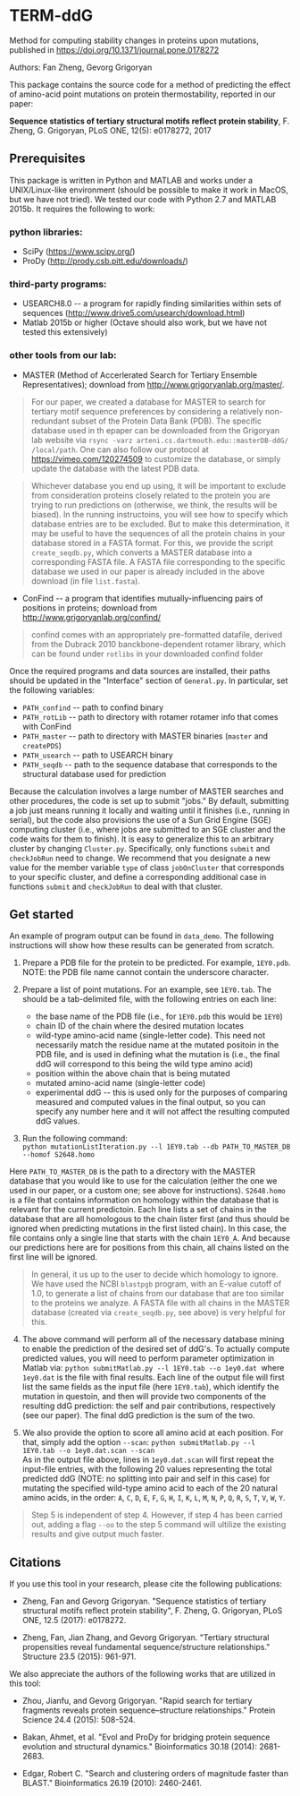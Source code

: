 # TERM-ddG
Method for computing stability changes in proteins upon mutations, published in https://doi.org/10.1371/journal.pone.0178272

Authors: Fan Zheng, Gevorg Grigoryan

This package contains the source code for a method of predicting the effect of amino-acid point mutations on protein thermostability, reported in our paper:

**Sequence statistics of tertiary structural motifs reflect protein stability**, F. Zheng, G. Grigoryan, PLoS ONE, 12(5): e0178272, 2017

## Prerequisites

This package is written in Python and MATLAB and works under a UNIX/Linux-like environment (should be possible to make it work in MacOS, but we have not tried). We tested our code with Python 2.7 and MATLAB 2015b. It requires the following to work:

### python libraries:
  * SciPy (https://www.scipy.org/)
  * ProDy (http://prody.csb.pitt.edu/downloads/)

### third-party programs:
* USEARCH8.0 -- a program for rapidly finding similarities within sets of sequences (http://www.drive5.com/usearch/download.html)
* Matlab 2015b or higher (Octave should also work, but we have not tested this extensively)

### other tools from our lab:
* MASTER (Method of Accerlerated Search for Tertiary Ensemble Representatives); download from http://www.grigoryanlab.org/master/.

> For our paper, we created a database for MASTER to search for tertiary motif sequence preferences by considering a relatively non-redundant subset of the Protein Data Bank (PDB). The specific database used in th epaper can be downloaded from the Grigoryan lab website via `rsync -varz arteni.cs.dartmouth.edu::masterDB-ddG/ /local/path`. One can also follow our protocol at https://vimeo.com/120274509 to customize the database, or simply update the database with the latest PDB data.

> Whichever database you end up using, it will be important to exclude from consideration proteins closely related to the protein you are trying to run predictions on (otherwise, we think, the results will be biased). In the running instructoins, you will see how to specify which database entries are to be excluded. But to make this determination, it may be useful to have the sequences of all the protein chains in your database stored in a FASTA format. For this, we provide the script `create_seqdb.py`, which converts a MASTER database into a corresponding FASTA file. A FASTA file corresponding to the specific database we used in our paper is already included in the above download (in file `list.fasta`).

* ConFind -- a program that identifies mutually-influencing pairs of positions in proteins; download from http://www.grigoryanlab.org/confind/

> confind comes with an appropriately pre-formatted datafile, derived from the Dubrack 2010 banckbone-dependent rotamer library, which can be found under `rotlibs` in your downloaded confind folder

Once the required programs and data sources are installed, their paths should be updated in the "Interface" section of `General.py`. In particular, set the following variables:
  * `PATH_confind` -- path to confind binary
  * `PATH_rotLib` -- path to directory with rotamer rotamer info that comes with ConFind
  * `PATH_master` -- path to directory with MASTER binaries (`master` and `createPDS`)
  * `PATH_usearch` -- path to USEARCH binary
  * `PATH_seqdb` -- path to the sequence database that corresponds to the structural database used for prediction

Because the calculation involves a large number of MASTER searches and other procedures, the code is set up to submit "jobs." By default, submitting a job just means running it locally and waiting until it finishes (i.e., running in serial), but the code also provisions the use of a Sun Grid Engine (SGE) computing cluster (i.e., where jobs are submitted to an SGE cluster and the code waits for them to finish). It is easy to generalize this to an arbitrary cluster by changing `Cluster.py`. Specifically, only functions `submit` and `checkJobRun` need to change. We recommend that you designate a new value for the member variable `type` of class `jobOnCluster` that corresponds to your specific cluster, and define a corresponding additional case in functions `submit` and `checkJobRun` to deal with that cluster.


## Get started

An example of program output can be found in `data_demo`. The following instructions will show how these results can be generated from scratch.

1. Prepare a PDB file for the protein to be predicted. For example, `1EY0.pdb`. NOTE: the PDB file name cannot contain the underscore character.

2. Prepare a list of point mutations. For an example, see `1EY0.tab`. The should be a tab-delimited file, with the following entries on each line:
    * the base name of the PDB file (i.e., for `1EY0.pdb` this would be `1EY0`)
    * chain ID of the chain where the desired mutation locates
    * wild-type amino-acid name (single-letter code). This need not necessarily match the residue name at the mutated positoin in the PDB file, and is used in defining what the mutation is (i.e., the final ddG will correspond to this being the wild type amino acid)
    * position within the above chain that is being mutated
    * mutated amino-acid name (single-letter code)
    * experimental ddG -- this is used only for the purposes of comparing measured and computed values in the final output, so you can specify any number here and it will not affect the resulting computed ddG values.

3. Run the following command:  
 `python mutationListIteration.py --l 1EY0.tab --db PATH_TO_MASTER_DB --homof S2648.homo`

Here `PATH_TO_MASTER_DB` is the path to a directory with the MASTER database that you would like to use for the calculation (either the one we used in our paper, or a custom one; see above for instructions). `S2648.homo` is a file that contains information on homology within the database that is relevant for the current predictoin. Each line lists a set of chains in the database that are all homologous to the chain lister first (and thus should be ignored when predicting mutations in the first listed chain). In this case, the file contains only a single line that starts with the chain `1EY0_A`. And because our predictions here are for positions from this chain, all chains listed on the first line will be ignored.

> In general, it us up to the user to decide which homology to ignore. We have used the NCBI `blastpgb` program, with an E-value cutoff of 1.0, to generate a list of chains from our database that are too similar to the proteins we analyze. A FASTA file with all chains in the MASTER database (created via `create_seqdb.py`, see above) is very helpful for this.

4. The above command will perform all of the necessary database mining to enable the prediction of the desired set of ddG's. To actually compute predicted values, you will need to perform parameter optimization in Matlab via:
 `python submitMatlab.py --l 1EY0.tab --o 1ey0.dat`
  where `1ey0.dat` is the file with final results. Each line of the output file will first list the same fields as the input file (here `1EY0.tab`), which identify the mutation in questoin, and then will provide two components of the resulting ddG prediction: the self and pair contributions, respectively (see our paper). The final ddG prediction is the sum of the two.
  
5. We also provide the option to score all amino acid at each position. For that, simply add the option `--scan`:
 `python submitMatlab.py --l 1EY0.tab --o 1ey0.dat.scan --scan`  
 As in the output file above, lines in `1ey0.dat.scan` will first repeat the input-file entries, with the following 20 values representing the total predicted ddG (NOTE: no splitting into pair and self in this case) for mutating the specified wild-type amino acid to each of the 20 natural amino acids, in the order: `A`, `C`, `D`, `E`, `F`, `G`, `H`, `I`, `K`, `L`, `M`, `N`, `P`, `Q`, `R`, `S`, `T`, `V`, `W`, `Y`.

> Step 5 is independent of step 4. However, if step 4 has been carried out, adding a flag `--oo` to the step 5 command will ultilize the existing results and give output much faster.

## Citations

If you use this tool in your research, please cite the following publications:

* Zheng, Fan and Gevorg Grigoryan. "Sequence statistics of tertiary structural motifs reflect protein stability", F. Zheng, G. Grigoryan, PLoS ONE, 12.5 (2017): e0178272.

* Zheng, Fan, Jian Zhang, and Gevorg Grigoryan. "Tertiary structural propensities reveal fundamental sequence/structure relationships." Structure 23.5 (2015): 961-971.

We also appreciate the authors of the following works that are utilized in this tool:

* Zhou, Jianfu, and Gevorg Grigoryan. "Rapid search for tertiary fragments reveals protein sequence–structure relationships." Protein Science 24.4 (2015): 508-524.

* Bakan, Ahmet, et al. "Evol and ProDy for bridging protein sequence evolution and structural dynamics." Bioinformatics 30.18 (2014): 2681-2683.

* Edgar, Robert C. "Search and clustering orders of magnitude faster than BLAST." Bioinformatics 26.19 (2010): 2460-2461.



